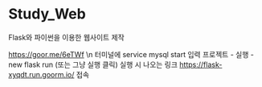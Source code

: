 # Study_Web
Flask와 파이썬을 이용한 웹사이트 제작


https://goor.me/6eTWf \n
터미널에 service mysql start 입력
프로젝트 - 실행 - new flask run (또는 그냥 실행 클릭)
실행 시 나오는 링크 https://flask-xyqdt.run.goorm.io/ 접속
